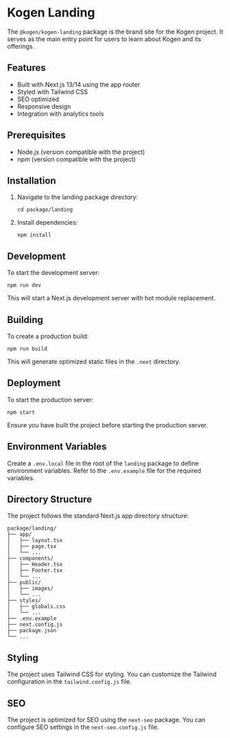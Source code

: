 # Kogen Landing

The `@kogen/kogen-landing` package is the brand site for the Kogen project. It serves as the main entry point for users to learn about Kogen and its offerings.

## Features

- Built with Next.js 13/14 using the app router
- Styled with Tailwind CSS
- SEO optimized
- Responsive design
- Integration with analytics tools

## Prerequisites

- Node.js (version compatible with the project)
- npm (version compatible with the project)

## Installation

1. Navigate to the landing package directory:
   ```
   cd package/landing
   ```

2. Install dependencies:
   ```
   npm install
   ```

## Development

To start the development server:

```
npm run dev
```

This will start a Next.js development server with hot module replacement.

## Building

To create a production build:

```
npm run build
```

This will generate optimized static files in the `.next` directory.

## Deployment

To start the production server:

```
npm start
```

Ensure you have built the project before starting the production server.

## Environment Variables

Create a `.env.local` file in the root of the `landing` package to define environment variables. Refer to the `.env.example` file for the required variables.

## Directory Structure

The project follows the standard Next.js app directory structure:

```
package/landing/
├── app/
│   ├── layout.tsx
│   ├── page.tsx
│   └── ...
├── components/
│   ├── Header.tsx
│   ├── Footer.tsx
│   └── ...
├── public/
│   ├── images/
│   └── ...
├── styles/
│   ├── globals.css
│   └── ...
├── .env.example
├── next.config.js
├── package.json
└── ...
```

## Styling

The project uses Tailwind CSS for styling. You can customize the Tailwind configuration in the `tailwind.config.js` file.

## SEO

The project is optimized for SEO using the `next-seo` package. You can configure SEO settings in the `next-seo.config.js` file.

